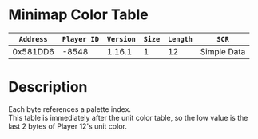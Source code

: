 # Minimap Color Table

| `Address` | `Player ID` | `Version` | `Size` | `Length` | `SCR` |
| ---------- | ----------- | --------- | ------ | -------- | ---- |
| 0x581DD6 | -8548 | 1.16.1 | 1 | 12 | Simple Data |

# Description

Each byte references a palette index.<br>This table is immediately after the unit color table, so the low value is the last 2 bytes of Player 12's unit color.